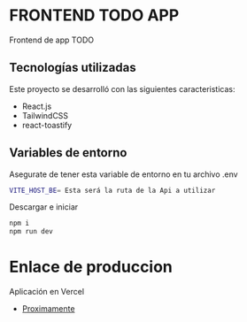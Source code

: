 # FRONTEND TODO APP

Frontend de app TODO

## Tecnologías utilizadas

Este proyecto se desarrolló con las siguientes caracteristicas:

-   React.js
-   TailwindCSS
-   react-toastify

## Variables de entorno

Asegurate de tener esta variable de entorno en tu archivo .env

```sh
VITE_HOST_BE= Esta será la ruta de la Api a utilizar
```

Descargar e iniciar

```sh
npm i
npm run dev
```

# Enlace de produccion

Aplicación en Vercel

-   [Proximamente]()
